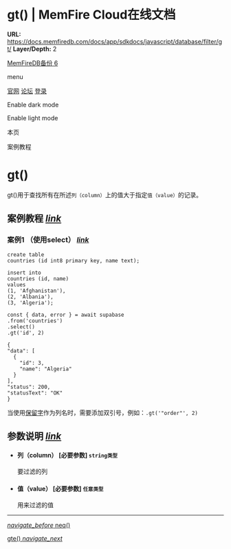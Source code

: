 # gt() | MemFire Cloud在线文档

**URL:** https://docs.memfiredb.com/docs/app/sdkdocs/javascript/database/filter/gt/
**Layer/Depth:** 2

[MemFireDB备份 6](/)

menu

[官网](https://memfiredb.com/)
[论坛](https://community.memfiredb.com/)
[登录](https://cloud.memfiredb.com/auth/login)

Enable dark mode

Enable light mode

本页

案例教程

# gt()

gt()用于查找所有在所述`列（column）`上的值大于指定`值（value）`的记录。

## 案例教程 [*link*](#%e6%a1%88%e4%be%8b%e6%95%99%e7%a8%8b)

### 案例1 （使用select） [*link*](#%e6%a1%88%e4%be%8b1-%e4%bd%bf%e7%94%a8select)

```
create table
countries (id int8 primary key, name text);

insert into
countries (id, name)
values
(1, 'Afghanistan'),
(2, 'Albania'),
(3, 'Algeria');
```

```
const { data, error } = await supabase
.from('countries')
.select()
.gt('id', 2)
```

```
{
"data": [
  {
    "id": 3,
    "name": "Algeria"
  }
],
"status": 200,
"statusText": "OK"
}
```

当使用[保留字](https://www.postgresql.org/docs/current/sql-keywords-appendix.html)作为列名时，需要添加双引号，例如：`.gt('"order"', 2)`

## 参数说明 [*link*](#%e5%8f%82%e6%95%b0%e8%af%b4%e6%98%8e)

* #### 列（column） [必要参数] `string类型`

  要过滤的列
* #### 值（value） [必要参数] `任意类型`

  用来过滤的值

---

[*navigate\_before* neq()](/docs/app/sdkdocs/javascript/database/filter/neq/)

[gte() *navigate\_next*](/docs/app/sdkdocs/javascript/database/filter/gte/)